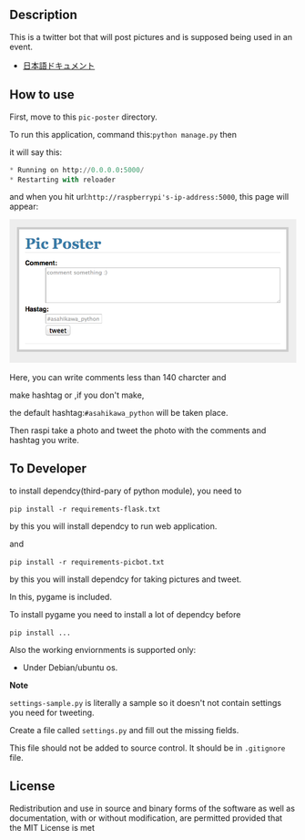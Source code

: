 Description
------------
This is a twitter bot that will post pictures and is supposed being used in an event.

* [日本語ドキュメント](doc/ja/README.md)

How to use
----------
First, move to this `pic-poster` directory.

To run this application, command this:`python manage.py` then 

it will say this:

```python
* Running on http://0.0.0.0:5000/
* Restarting with reloader
```

and when you hit url:`http://raspberrypi's-ip-address:5000`,
this page will appear:

![index](doc/img/index.png)

Here, you can write comments less than 140 charcter and 

make hashtag or ,if you don't make,

the default hashtag:`#asahikawa_python` will be taken place.

Then raspi take a photo and 
tweet the photo with the comments and hashtag you write.

To Developer
------------
to install dependcy(third-pary of python module),
you need to

```pip install -r requirements-flask.txt```

by this you will install dependcy to run web application.

and 

```pip install -r requirements-picbot.txt```

by this you will install dependcy for taking 
pictures and tweet.

In this, pygame is included.

To install pygame you need to install a lot of dependcy before

`pip install ...`

Also the working enviornments is supported only:
* Under Debian/ubuntu os.

**Note**

`settings-sample.py` is literally a sample so it doesn't not contain
settings you need for tweeting.

Create a file called `settings.py` and fill out the missing
fields.

This file should not be added to source control. It should be in `.gitignore` file.


License
-------
Redistribution and use in source and binary forms 
of the software as well as documentation,
 with or without modification,
 are permitted provided that the MIT License is met




